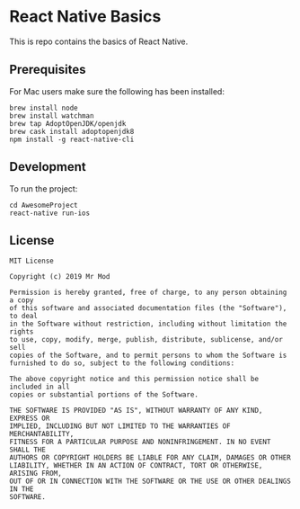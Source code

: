 # React Native Basics
This is repo contains the basics of React Native.

## Prerequisites
For Mac users make sure the following has been installed:

    brew install node
    brew install watchman
    brew tap AdoptOpenJDK/openjdk
    brew cask install adoptopenjdk8
    npm install -g react-native-cli
    
## Development
To run the project:

    cd AwesomeProject
    react-native run-ios

## License
```
MIT License

Copyright (c) 2019 Mr Mod

Permission is hereby granted, free of charge, to any person obtaining a copy
of this software and associated documentation files (the "Software"), to deal
in the Software without restriction, including without limitation the rights
to use, copy, modify, merge, publish, distribute, sublicense, and/or sell
copies of the Software, and to permit persons to whom the Software is
furnished to do so, subject to the following conditions:

The above copyright notice and this permission notice shall be included in all
copies or substantial portions of the Software.

THE SOFTWARE IS PROVIDED "AS IS", WITHOUT WARRANTY OF ANY KIND, EXPRESS OR
IMPLIED, INCLUDING BUT NOT LIMITED TO THE WARRANTIES OF MERCHANTABILITY,
FITNESS FOR A PARTICULAR PURPOSE AND NONINFRINGEMENT. IN NO EVENT SHALL THE
AUTHORS OR COPYRIGHT HOLDERS BE LIABLE FOR ANY CLAIM, DAMAGES OR OTHER
LIABILITY, WHETHER IN AN ACTION OF CONTRACT, TORT OR OTHERWISE, ARISING FROM,
OUT OF OR IN CONNECTION WITH THE SOFTWARE OR THE USE OR OTHER DEALINGS IN THE
SOFTWARE.
```
